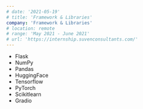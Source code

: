 ```yaml
---
# date: '2021-05-19'
# title: 'Framework & Libraries'
company: 'Framework & Libraries'
# location: remote
# range: 'May 2021 - June 2021'
# url: 'https://internship.suvenconsultants.com/'
---
```

- Flask
- NumPy
- Pandas
- HuggingFace
- Tensorflow
- PyTorch
- Scikitlearn
- Gradio
